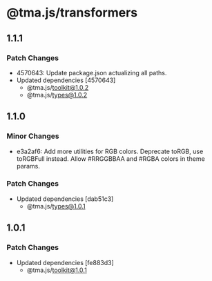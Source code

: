 # @tma.js/transformers

## 1.1.1

### Patch Changes

- 4570643: Update package.json actualizing all paths.
- Updated dependencies [4570643]
  - @tma.js/toolkit@1.0.2
  - @tma.js/types@1.0.2

## 1.1.0

### Minor Changes

- e3a2af6: Add more utilities for RGB colors. Deprecate toRGB, use toRGBFull instead. Allow #RRGGBBAA and #RGBA colors in theme params.

### Patch Changes

- Updated dependencies [dab51c3]
  - @tma.js/types@1.0.1

## 1.0.1

### Patch Changes

- Updated dependencies [fe883d3]
  - @tma.js/toolkit@1.0.1
